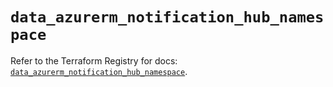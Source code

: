 # `data_azurerm_notification_hub_namespace`

Refer to the Terraform Registry for docs: [`data_azurerm_notification_hub_namespace`](https://registry.terraform.io/providers/hashicorp/azurerm/3.87.0/docs/data-sources/notification_hub_namespace).
